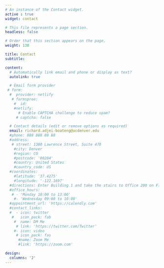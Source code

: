 ```yaml
---
# An instance of the Contact widget.
active : true
widget: contact

# This file represents a page section.
headless: false

# Order that this section appears on the page.
weight: 130

title: Contact
subtitle:

content:
  # Automatically link email and phone or display as text?
  autolink: true

  # Email form provider
 # form:
  #  provider: netlify
   # formspree:
    #  id:
    #netlify:
      # Enable CAPTCHA challenge to reduce spam?
     # captcha: false

  # Contact details (edit or remove options as required)
  email: richard.adjei-boateng@ucdenver.edu
  #phone: 888 888 88 88
  #address:
   # street: 1380 Lawrence Street, Suite 470
    #city: Denver
    #region: CO
    #postcode: '80204'
    #country: United States
    #country_code: US
  #coordinates:
    #latitude: '37.4275'
    #longitude: '-122.1697'
  #directions: Enter Building 1 and take the stairs to Office 200 on Floor 2
  #office_hours:
   # - 'Monday 10:00 to 13:00'
    #- 'Wednesday 09:00 to 10:00'
  #appointment_url: 'https://calendly.com'
  #contact_links:
  #  - icon: twitter
   #   icon_pack: fab
    #  name: DM Me
     # link: 'https://twitter.com/Twitter'
    #- icon: video
     # icon_pack: fas
      #name: Zoom Me
      #link: 'https://zoom.com'

design:
  columns: '2'
---
```

